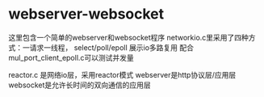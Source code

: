 # webserver-websocket
这里包含一个简单的webserver和websocket程序
networkio.c里采用了四种方式：一请求一线程， select/poll/epoll 展示io多路复用
配合mul_port_client_epoll.c可以测试并发量

reactor.c 是网络io层，采用reactor模式
webserver是http协议层/应用层
websocket是允许长时间的双向通信的应用层
